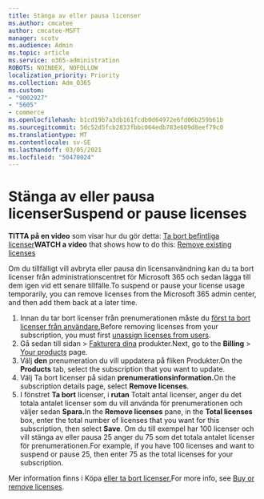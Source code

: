 ```yaml
---
title: Stänga av eller pausa licenser
ms.author: cmcatee
author: cmcatee-MSFT
manager: scotv
ms.audience: Admin
ms.topic: article
ms.service: o365-administration
ROBOTS: NOINDEX, NOFOLLOW
localization_priority: Priority
ms.collection: Adm_O365
ms.custom:
- "9002927"
- "5605"
- commerce
ms.openlocfilehash: b1cd19b7a3db161fcdb0d64972e6fd06b259b61b
ms.sourcegitcommit: 5dc52d5fcb2833fbbc064edb783e609d8eef79c0
ms.translationtype: MT
ms.contentlocale: sv-SE
ms.lasthandoff: 03/05/2021
ms.locfileid: "50470024"
---
```

# <a name="suspend-or-pause-licenses"></a><span data-ttu-id="577dd-102">Stänga av eller pausa licenser</span><span class="sxs-lookup"><span data-stu-id="577dd-102">Suspend or pause licenses</span></span>

<span data-ttu-id="577dd-103">**TITTA på en video** som visar hur du gör detta: [Ta bort befintliga licenser](https://go.microsoft.com/fwlink/p/?linkid=2154938)</span><span class="sxs-lookup"><span data-stu-id="577dd-103">**WATCH a video** that shows how to do this: [Remove existing licenses](https://go.microsoft.com/fwlink/p/?linkid=2154938)</span></span>

<span data-ttu-id="577dd-104">Om du tillfälligt vill avbryta eller pausa din licensanvändning kan du ta bort licenser från administrationscentret för Microsoft 365 och sedan lägga till dem igen vid ett senare tillfälle.</span><span class="sxs-lookup"><span data-stu-id="577dd-104">To suspend or pause your license usage temporarily, you can remove licenses from the Microsoft 365 admin center, and then add them back at a later time.</span></span>

1. <span data-ttu-id="577dd-105">Innan du tar bort licenser från prenumerationen måste du [först ta bort licenser från användare.](https://docs.microsoft.com/microsoft-365/admin/manage/remove-licenses-from-users)</span><span class="sxs-lookup"><span data-stu-id="577dd-105">Before removing licenses from your subscription, you must first [unassign licenses from users](https://docs.microsoft.com/microsoft-365/admin/manage/remove-licenses-from-users).</span></span>
2. <span data-ttu-id="577dd-106">Gå sedan till sidan  >  [Fakturera dina](https://go.microsoft.com/fwlink/p/?linkid=842054) produkter.</span><span class="sxs-lookup"><span data-stu-id="577dd-106">Next, go to the **Billing** > [Your products](https://go.microsoft.com/fwlink/p/?linkid=842054) page.</span></span>
3. <span data-ttu-id="577dd-107">Välj **den** prenumeration du vill uppdatera på fliken Produkter.</span><span class="sxs-lookup"><span data-stu-id="577dd-107">On the **Products** tab, select the subscription that you want to update.</span></span>
4. <span data-ttu-id="577dd-108">Välj Ta bort licenser på sidan **prenumerationsinformation.**</span><span class="sxs-lookup"><span data-stu-id="577dd-108">On the subscription details page, select **Remove licenses**.</span></span>
5. <span data-ttu-id="577dd-109">I fönstret **Ta bort** licenser, i **rutan** Totalt antal licenser, anger du det totala antalet licenser som du vill använda för prenumerationen och väljer sedan **Spara.**</span><span class="sxs-lookup"><span data-stu-id="577dd-109">In the **Remove licenses** pane, in the **Total licenses** box, enter the total number of licenses that you want for this subscription, then select **Save**.</span></span> <span data-ttu-id="577dd-110">Om du till exempel har 100 licenser och vill stänga av eller pausa 25 anger du 75 som det totala antalet licenser för prenumerationen.</span><span class="sxs-lookup"><span data-stu-id="577dd-110">For example, if you have 100 licenses and want to suspend or pause 25, then enter 75 as the total licenses for your subscription.</span></span>

<span data-ttu-id="577dd-111">Mer information finns i Köpa [eller ta bort licenser.](https://docs.microsoft.com/microsoft-365/commerce/licenses/buy-licenses)</span><span class="sxs-lookup"><span data-stu-id="577dd-111">For more info, see [Buy or remove licenses](https://docs.microsoft.com/microsoft-365/commerce/licenses/buy-licenses).</span></span>